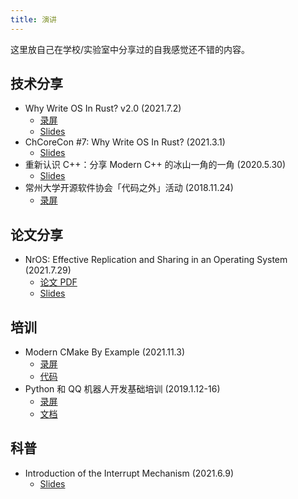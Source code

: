 ```yaml
---
title: 演讲
---
```


这里放自己在学校/实验室中分享过的自我感觉还不错的内容。

## 技术分享

- Why Write OS In Rust? v2.0 (2021.7.2)
    - [录屏](https://www.bilibili.com/video/BV1tP4y1x7h7/)
    - [Slides](/raw/slides/write-os-in-rust-2.0/slides.html)
- ChCoreCon #7: Why Write OS In Rust? (2021.3.1)
    - [Slides](/raw/slides/write-os-in-rust/slides.html)
- 重新认识 C++：分享 Modern C++ 的冰山一角的一角 (2020.5.30)
    - [Slides](https://slides.com/richardchien/cczu-osa-meet-cpp)
- 常州大学开源软件协会「代码之外」活动 (2018.11.24)
    - [录屏](https://www.bilibili.com/video/BV1Ut411y7vn/)

## 论文分享

- NrOS: Effective Replication and Sharing in an Operating System (2021.7.29)
    - [论文 PDF](https://www.usenix.org/system/files/osdi21-bhardwaj.pdf)
    - [Slides](/raw/slides/nros/)

## 培训

- Modern CMake By Example (2021.11.3)
    - [录屏](https://www.bilibili.com/video/BV14h41187FZ)
    - [代码](https://github.com/richardchien/modern-cmake-by-example)
- Python 和 QQ 机器人开发基础培训 (2019.1.12-16)
    - [录屏](https://www.bilibili.com/video/BV19t411679V)
    - [文档](https://shimo.im/docs/yb89I6ct1Ooy1mOA)

## 科普

- Introduction of the Interrupt Mechanism (2021.6.9)
    - [Slides](/raw/slides/interrupt/)
